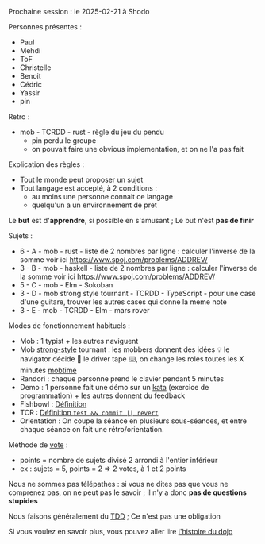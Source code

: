 Prochaine session : le 2025-02-21 à Shodo

Personnes présentes :

- Paul
- Mehdi
- ToF
- Christelle
- Benoit
- Cédric
- Yassir
- pin

Retro :

- mob - TCRDD - rust - règle du jeu du pendu
  - pin perdu le groupe
  - on pouvait faire une obvious implementation, et on ne l'a pas fait

Explication des règles :

- Tout le monde peut proposer un sujet
- Tout langage est accepté, à 2 conditions :
  - au moins une personne connait ce langage
  - quelqu'un a un environnement de pret

Le **but** est d'**apprendre**, si possible en s'amusant ;
Le but n'est **pas de finir**

Sujets :

- 6 - A - mob - rust - liste de 2 nombres par ligne : calculer l'inverse de la somme voir ici https://www.spoj.com/problems/ADDREV/
- 3 - B - mob - haskell - liste de 2 nombres par ligne : calculer l'inverse de la somme voir ici https://www.spoj.com/problems/ADDREV/
- 5 - C - mob - Elm - Sokoban
- 3 - D - mob strong style tournant - TCRDD - TypeScript - pour une case d'une guitare, trouver les autres cases qui donne la meme note
- 3 - E - mob - TCRDD - Elm - mars rover

Modes de fonctionnement habituels :

- Mob : 1 typist + les autres naviguent
- Mob [strong-style] tournant : les mobbers donnent des idées 💡 le navigator décide 🔀 le driver tape ⌨️, on change les roles toutes les X minutes [mobtime]
- Randori : chaque personne prend le clavier pendant 5 minutes
- Demo : 1 personne fait une démo sur un [kata] (exercice de programmation) + les autres donnent du feedback
- Fishbowl : [Définition][fishbowl]
- TCR : [Définition `test && commit || revert`][tcr]
- Orientation : On coupe la séance en plusieurs sous-séances,
  et entre chaque séance on fait une rétro/orientation.

Méthode de [vote] :

- points = nombre de sujets divisé 2 arrondi à l'entier inférieur
- ex : sujets = 5, points = 2 => 2 votes, à 1 et 2 points

Nous ne sommes pas télépathes :
si vous ne dites pas que vous ne comprenez pas, on ne peut pas le savoir ;
il n'y a donc **pas de questions stupides**

Nous faisons généralement du [TDD][test_driven_development] ;
Ce n'est pas une obligation

Si vous voulez en savoir plus, vous pouvez aller lire [l'histoire du dojo]

[kata]: https://web.archive.org/web/20040423023001/http://www.pragprog.com/pragdave/Practices/CodeKata.rdoc
[strong-style]: https://llewellynfalco.blogspot.com/2014/06/llewellyns-strong-style-pairing.html
[mobtime]: https://mobtime.hadrienmp.fr/
[fishbowl]: https://en.wikipedia.org/wiki/Fishbowl_%28conversation%29
[tcr]: https://medium.com/@kentbeck_7670/test-commit-revert-870bbd756864
[vote]: https://emmanuelpaatz.com/dojosurvey
[test_driven_development]: https://fr.wikipedia.org/wiki/Test_driven_development
[l'histoire du dojo]: https://github.com/dojo-developpement-paris/dojo-developpement-paris.github.io/blob/main/history.md
